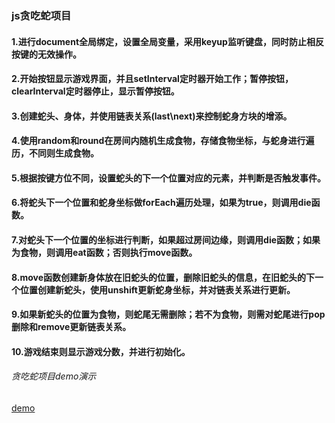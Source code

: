 ### js贪吃蛇项目


#### 1.进行document全局绑定，设置全局变量，采用keyup监听键盘，同时防止相反按键的无效操作。
#### 2.开始按钮显示游戏界面，并且setInterval定时器开始工作；暂停按钮，clearInterval定时器停止，显示暂停按钮。
#### 3.创建蛇头、身体，并使用链表关系(last\next)来控制蛇身方块的增添。
#### 4.使用random和round在房间内随机生成食物，存储食物坐标，与蛇身进行遍历，不同则生成食物。
#### 5.根据按键方位不同，设置蛇头的下一个位置对应的元素，并判断是否触发事件。
#### 6.将蛇头下一个位置和蛇身坐标做forEach遍历处理，如果为true，则调用die函数。
#### 7.对蛇头下一个位置的坐标进行判断，如果超过房间边缘，则调用die函数；如果为食物，则调用eat函数；否则执行move函数。
#### 8.move函数创建新身体放在旧蛇头的位置，删除旧蛇头的信息，在旧蛇头的下一个位置创建新蛇头，使用unshift更新蛇身坐标，并对链表关系进行更新。
#### 9.如果新蛇头的位置为食物，则蛇尾无需删除；若不为食物，则需对蛇尾进行pop删除和remove更新链表关系。
#### 10.游戏结束则显示游戏分数，并进行初始化。

###### 贪吃蛇项目demo演示
[demo](https://muyucat.github.io/Snake-eat-apple/./index.html)




